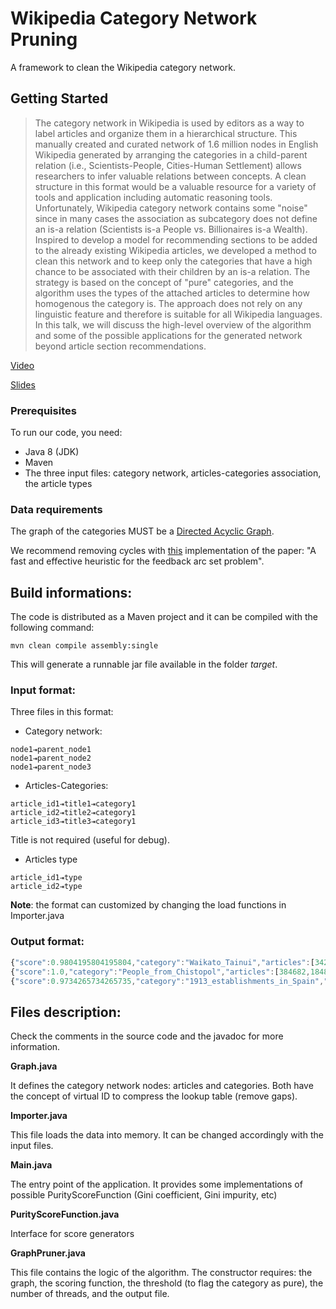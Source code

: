 # Wikipedia Category Network Pruning

A framework to clean the Wikipedia category network.

## Getting Started

> The category network in Wikipedia is used by editors as a way to label articles and organize them in a hierarchical structure. This manually created and curated network of 1.6 million nodes in English Wikipedia generated by arranging the categories in a child-parent relation (i.e., Scientists-People, Cities-Human Settlement) allows researchers to infer valuable relations between concepts. A clean structure in this format would be a valuable resource for a variety of tools and application including automatic reasoning tools. Unfortunately, Wikipedia category network contains some "noise" since in many cases the association as subcategory does not define an is-a relation (Scientists is-a People vs. Billionaires‎ is-a Wealth). Inspired to develop a model for recommending sections to be added to the already existing Wikipedia articles, we developed a method to clean this network and to keep only the categories that have a high chance to be associated with their children by an is-a relation. The strategy is based on the concept of "pure" categories, and the algorithm uses the types of the attached articles to determine how homogenous the category is. The approach does not rely on any linguistic feature and therefore is suitable for all Wikipedia languages. In this talk, we will discuss the high-level overview of the algorithm and some of the possible applications for the generated network beyond article section recommendations.

[Video](https://www.youtube.com/watch?v=ACevHs0sMMw)

[Slides](https://upload.wikimedia.org/wikipedia/commons/c/cb/Using_Wikipedia_categories_for_research.pdf)

### Prerequisites


To run our code, you need:

- Java 8 (JDK)
- Maven
- The three input files: category network, articles-categories association, the article types

### Data requirements

The graph of the categories MUST be a [Directed Acyclic Graph](https://en.wikipedia.org/wiki/Directed_acyclic_graph). 

We recommend removing cycles with [this](https://github.com/epfl-dlab/GraphCyclesRemoval) implementation of the paper: "A fast and effective heuristic for the feedback arc set problem".


## Build informations:

The code is distributed as a Maven project and it can be compiled with the following command:

```
mvn clean compile assembly:single
```

This will generate a runnable jar file available in the folder _target_.


### Input format:

Three files in this format:

* Category network: 

```
node1⇥parent_node1
node1⇥parent_node2
node1⇥parent_node3
```

* Articles-Categories: 

```
article_id1⇥title1⇥category1
article_id2⇥title2⇥category1
article_id3⇥title3⇥category1
```

Title is not required (useful for debug).


* Articles type 

```
article_id1⇥type
article_id2⇥type
```

**Note**: the format can customized by changing the load functions in Importer.java

### Output format:

```javascript
{"score":0.9804195804195804,"category":"Waikato_Tainui","articles":[342863,2728182,...,51201311]}
{"score":1.0,"category":"People_from_Chistopol","articles":[384682,18482502,479899]}
{"score":0.9734265734265735,"category":"1913_establishments_in_Spain","articles":[8312955,22525255,...,22648141]}
```

## Files description:

Check the comments in the source code and the javadoc for more information.

**Graph.java**

It defines the category network nodes: articles and categories. Both have the concept of virtual ID to compress the lookup table (remove gaps).

**Importer.java**

This file loads the data into memory. It can be changed accordingly with the input files.

**Main.java**

The entry point of the application. It provides some implementations of possible PurityScoreFunction (Gini coefficient, Gini impurity, etc)

**PurityScoreFunction.java**

Interface for score generators

**GraphPruner.java**

This file contains the logic of the algorithm. The constructor requires: the graph, the scoring function, the threshold (to flag the category as pure), the number of threads, and the output file.


